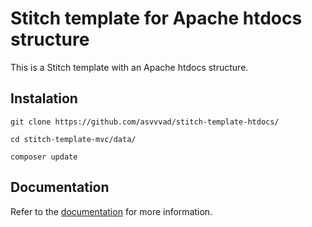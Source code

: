 # Stitch template for Apache htdocs structure
This is a Stitch template with an Apache htdocs structure.

## Instalation

`git clone https://github.com/asvvvad/stitch-template-htdocs/`

`cd stitch-template-mvc/data/`

`composer update` 

## Documentation
Refer to the [documentation](http://stitch.asvvvad.eu.org#docs) for more information.
